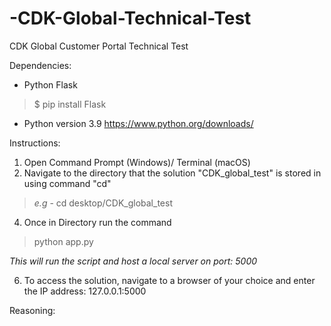 # -CDK-Global-Technical-Test
CDK Global Customer Portal Technical Test

Dependencies:
- Python Flask
> $ pip install Flask
- Python version 3.9
https://www.python.org/downloads/


Instructions:
1. Open Command Prompt (Windows)/ Terminal (macOS)
2. Navigate to the directory that the solution "CDK_global_test" is stored in using command "cd"
> *e.g* - cd desktop/CDK_global_test

4. Once in Directory run the command
> python app.py

*This will run the script and host a local server on port: 5000*

6. To access the solution, navigate to a browser of your choice and enter the IP address:  127.0.0.1:5000

Reasoning:
